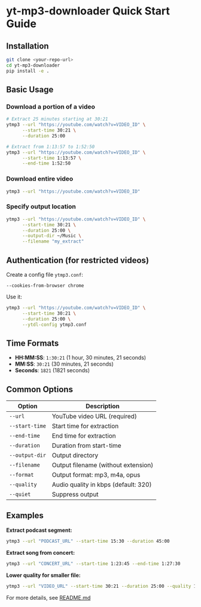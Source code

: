 # yt-mp3-downloader Quick Start Guide

## Installation

```bash
git clone <your-repo-url>
cd yt-mp3-downloader
pip install -e .
```

## Basic Usage

### Download a portion of a video

```bash
# Extract 25 minutes starting at 30:21
ytmp3 --url "https://youtube.com/watch?v=VIDEO_ID" \
      --start-time 30:21 \
      --duration 25:00

# Extract from 1:13:57 to 1:52:50
ytmp3 --url "https://youtube.com/watch?v=VIDEO_ID" \
      --start-time 1:13:57 \
      --end-time 1:52:50
```

### Download entire video

```bash
ytmp3 --url "https://youtube.com/watch?v=VIDEO_ID"
```

### Specify output location

```bash
ytmp3 --url "https://youtube.com/watch?v=VIDEO_ID" \
      --start-time 30:21 \
      --duration 25:00 \
      --output-dir ~/Music \
      --filename "my_extract"
```

## Authentication (for restricted videos)

Create a config file `ytmp3.conf`:

```
--cookies-from-browser chrome
```

Use it:

```bash
ytmp3 --url "https://youtube.com/watch?v=VIDEO_ID" \
      --start-time 30:21 \
      --duration 25:00 \
      --ytdl-config ytmp3.conf
```

## Time Formats

- **HH:MM:SS**: `1:30:21` (1 hour, 30 minutes, 21 seconds)
- **MM:SS**: `30:21` (30 minutes, 21 seconds)
- **Seconds**: `1821` (1821 seconds)

## Common Options

| Option         | Description                          |
| -------------- | ------------------------------------ |
| `--url`        | YouTube video URL (required)         |
| `--start-time` | Start time for extraction            |
| `--end-time`   | End time for extraction              |
| `--duration`   | Duration from start-time             |
| `--output-dir` | Output directory                     |
| `--filename`   | Output filename (without extension)  |
| `--format`     | Output format: mp3, m4a, opus        |
| `--quality`    | Audio quality in kbps (default: 320) |
| `--quiet`      | Suppress output                      |

## Examples

**Extract podcast segment:**

```bash
ytmp3 --url "PODCAST_URL" --start-time 15:30 --duration 45:00
```

**Extract song from concert:**

```bash
ytmp3 --url "CONCERT_URL" --start-time 1:23:45 --end-time 1:27:30
```

**Lower quality for smaller file:**

```bash
ytmp3 --url "VIDEO_URL" --start-time 30:21 --duration 25:00 --quality 128
```

For more details, see [README.md](README.md)
